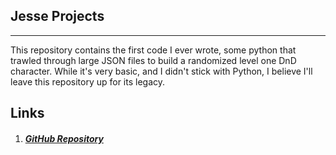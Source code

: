 ## Jesse Projects
****
This repository contains the first code I ever wrote, some python that trawled through large JSON files to build a randomized level one DnD character. While it's very basic, and I didn't stick with Python, I believe I'll leave this repository up for its legacy.

## Links
 1. ##### [GitHub Repository](https://github.com/Kayle7777/Jesse-Projects)
